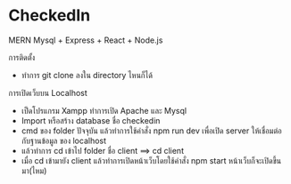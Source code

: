# CheckedIn 
MERN Mysql + Express + React + Node.js

การติดตั้ง
- ทำการ git clone ลงใน directory ไหนก็ได้

การเปิดเว็บบน Localhost
- เป็ดโปรแกรม Xampp ทำการเปิด Apache และ Mysql
- Import หรือสร้าง database ชื่อ checkedin
- cmd ของ folder ปัจจุบัน แล้วทำการใช้คำสั่ง npm run dev เพื่อเปิด server ให้เชื่อมต่อกับฐานข้อมูล ของ localhost
- แล้วทำการ cd เข้าไป folder ชื่อ client ==> cd client 
- เมื่อ cd เข้ามายัง client แล้วทำการเปิดหน้าเว็บโดยใช้คำสั่ง npm start หน้าเว็บก็จะเปิดขึ้นมา(ไหม)

